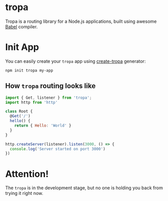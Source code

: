 # tropa

Tropa is a routing library for a Node.js applications, built using awesome [Babel](https://github.com/babel/babel) compiler.

# Init App

You can easily create your `tropa` app using [create-tropa](https://www.npmjs.com/package/create-tropa) generator:

```shell
npm init tropa my-app
```

## How `tropa` routing looks like

```js
import { Get, listener } from 'tropa';
import http from 'http'

class Root {
  @Get('/')
  hello() {
    return { Hello: 'World' }
  }
}

http.createServer(listener).listen(3000, () => {
  console.log('Server started on port 3000')
})
```

# Attention!
The `tropa` is in the development stage, but no one is holding you back from trying it right now.

